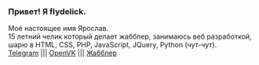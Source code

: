 ### Привет! Я flydelick.<br>
Моё настоящее имя Ярослав.<br>
15 летний челик который делает жабблер, занимаюсь веб разработкой, шарю в HTML, CSS, PHP, JavaScript, JQuery, Python (чут-чут).<br>
<a href="https://t.me/iamflydelick">Telegram</a> ||| <a href="https://openvk.su/id2268">OpenVK</a> ||| <a href="https://zhabbler.ru/profile/flydelick">Жабблер</a>
